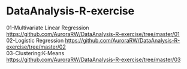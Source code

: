 # DataAnalysis-R-exercise
01-Multivariate Linear Regression
https://github.com/AuroraRW/DataAnalysis-R-exercise/tree/master/01  
02-Logistic Regression
https://github.com/AuroraRW/DataAnalysis-R-exercise/tree/master/02  
03-Clustering:K-Means  
https://github.com/AuroraRW/DataAnalysis-R-exercise/tree/master/03
